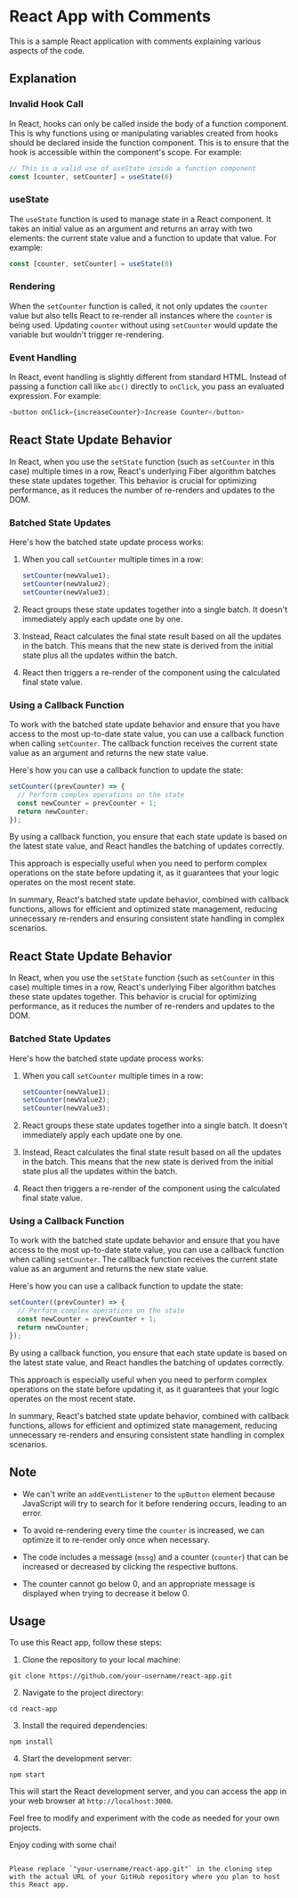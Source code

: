 
# React App with Comments

This is a sample React application with comments explaining various aspects of the code.

## Explanation

### Invalid Hook Call

In React, hooks can only be called inside the body of a function component. This is why functions using or manipulating variables created from hooks should be declared inside the function component. This is to ensure that the hook is accessible within the component's scope. For example:

```javascript
// This is a valid use of useState inside a function component
const [counter, setCounter] = useState(0)
```

### useState

The `useState` function is used to manage state in a React component. It takes an initial value as an argument and returns an array with two elements: the current state value and a function to update that value. For example:

```javascript
const [counter, setCounter] = useState(0)
```

### Rendering

When the `setCounter` function is called, it not only updates the `counter` value but also tells React to re-render all instances where the `counter` is being used. Updating `counter` without using `setCounter` would update the variable but wouldn't trigger re-rendering.

### Event Handling

In React, event handling is slightly different from standard HTML. Instead of passing a function call like `abc()` directly to `onClick`, you pass an evaluated expression. For example:

```javascript
<button onClick={increaseCounter}>Increase Counter</button>
```

## React State Update Behavior

In React, when you use the `setState` function (such as `setCounter` in this case) multiple times in a row, React's underlying Fiber algorithm batches these state updates together. This behavior is crucial for optimizing performance, as it reduces the number of re-renders and updates to the DOM.

### Batched State Updates

Here's how the batched state update process works:

1. When you call `setCounter` multiple times in a row:

   ```javascript
   setCounter(newValue1);
   setCounter(newValue2);
   setCounter(newValue3);
   ```

2. React groups these state updates together into a single batch. It doesn't immediately apply each update one by one.

3. Instead, React calculates the final state result based on all the updates in the batch. This means that the new state is derived from the initial state plus all the updates within the batch.

4. React then triggers a re-render of the component using the calculated final state value.

### Using a Callback Function

To work with the batched state update behavior and ensure that you have access to the most up-to-date state value, you can use a callback function when calling `setCounter`. The callback function receives the current state value as an argument and returns the new state value.

Here's how you can use a callback function to update the state:

```javascript
setCounter((prevCounter) => {
  // Perform complex operations on the state
  const newCounter = prevCounter + 1;
  return newCounter;
});
```

By using a callback function, you ensure that each state update is based on the latest state value, and React handles the batching of updates correctly.

This approach is especially useful when you need to perform complex operations on the state before updating it, as it guarantees that your logic operates on the most recent state.

In summary, React's batched state update behavior, combined with callback functions, allows for efficient and optimized state management, reducing unnecessary re-renders and ensuring consistent state handling in complex scenarios.

## React State Update Behavior

In React, when you use the `setState` function (such as `setCounter` in this case) multiple times in a row, React's underlying Fiber algorithm batches these state updates together. This behavior is crucial for optimizing performance, as it reduces the number of re-renders and updates to the DOM.

### Batched State Updates

Here's how the batched state update process works:

1. When you call `setCounter` multiple times in a row:

   ```javascript
   setCounter(newValue1);
   setCounter(newValue2);
   setCounter(newValue3);
   ```

2. React groups these state updates together into a single batch. It doesn't immediately apply each update one by one.

3. Instead, React calculates the final state result based on all the updates in the batch. This means that the new state is derived from the initial state plus all the updates within the batch.

4. React then triggers a re-render of the component using the calculated final state value.

### Using a Callback Function

To work with the batched state update behavior and ensure that you have access to the most up-to-date state value, you can use a callback function when calling `setCounter`. The callback function receives the current state value as an argument and returns the new state value.

Here's how you can use a callback function to update the state:

```javascript
setCounter((prevCounter) => {
  // Perform complex operations on the state
  const newCounter = prevCounter + 1;
  return newCounter;
});
```

By using a callback function, you ensure that each state update is based on the latest state value, and React handles the batching of updates correctly.

This approach is especially useful when you need to perform complex operations on the state before updating it, as it guarantees that your logic operates on the most recent state.

In summary, React's batched state update behavior, combined with callback functions, allows for efficient and optimized state management, reducing unnecessary re-renders and ensuring consistent state handling in complex scenarios.

## Note

- We can't write an `addEventListener` to the `upButton` element because JavaScript will try to search for it before rendering occurs, leading to an error.

- To avoid re-rendering every time the `counter` is increased, we can optimize it to re-render only once when necessary.

- The code includes a message (`mssg`) and a counter (`counter`) that can be increased or decreased by clicking the respective buttons.

- The counter cannot go below 0, and an appropriate message is displayed when trying to decrease it below 0.

## Usage

To use this React app, follow these steps:

1. Clone the repository to your local machine:

```shell
git clone https://github.com/your-username/react-app.git
```

2. Navigate to the project directory:

```shell
cd react-app
```

3. Install the required dependencies:

```shell
npm install
```

4. Start the development server:

```shell
npm start
```

This will start the React development server, and you can access the app in your web browser at `http://localhost:3000`.

Feel free to modify and experiment with the code as needed for your own projects.

Enjoy coding with some chai!
```

Please replace `"your-username/react-app.git"` in the cloning step with the actual URL of your GitHub repository where you plan to host this React app.
